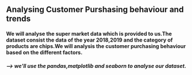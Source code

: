 ##  Analysing Customer Purshasing behaviour and trends

#### We will analyse the super market data which is provided to us.The dataset consist the data of the year 2018,2019 and the category of products are chips.We will analysis the customer purchasing behaviour based on the different factors.
  #####            --> we'll use the pandas,matplotlib and seaborn to analyse our dataset.
  
  
  
  
